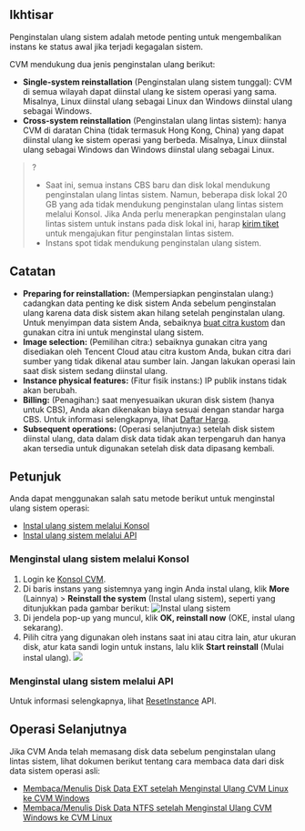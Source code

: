 ## Ikhtisar

Penginstalan ulang sistem adalah metode penting untuk mengembalikan instans ke status awal jika terjadi kegagalan sistem.

CVM mendukung dua jenis penginstalan ulang berikut:
 - **Single-system reinstallation** (Penginstalan ulang sistem tunggal): CVM di semua wilayah dapat diinstal ulang ke sistem operasi yang sama.
 Misalnya, Linux diinstal ulang sebagai Linux dan Windows diinstal ulang sebagai Windows. 
 - **Cross-system reinstallation** (Penginstalan ulang lintas sistem): hanya CVM di daratan China (tidak termasuk Hong Kong, China) yang dapat diinstal ulang ke sistem operasi yang berbeda.
 Misalnya, Linux diinstal ulang sebagai Windows dan Windows diinstal ulang sebagai Linux.
>? 
> - Saat ini, semua instans CBS baru dan disk lokal mendukung penginstalan ulang lintas sistem. Namun, beberapa disk lokal 20 GB yang ada tidak mendukung penginstalan ulang lintas sistem melalui Konsol. Jika Anda perlu menerapkan penginstalan ulang lintas sistem untuk instans pada disk lokal ini, harap [kirim tiket](https://console.cloud.tencent.com/workorder/category/create?level1_id=6&level2_id=7&level1_name=%E8%AE%A1%E7%AE%97%E4%B8%8E%E7%BD%91%E7%BB%9C&level2_name=%E4%BA%91%E6%9C%8D%E5%8A%A1%E5%99%A8%20CVM) untuk mengajukan fitur penginstalan lintas sistem.
> - Instans spot tidak mendukung penginstalan ulang sistem.

## Catatan
 - **Preparing for reinstallation:** (Mempersiapkan penginstalan ulang:) cadangkan data penting ke disk sistem Anda sebelum penginstalan ulang karena data disk sistem akan hilang setelah penginstalan ulang. Untuk menyimpan data sistem Anda, sebaiknya [buat citra kustom](https://intl.cloud.tencent.com/document/product/213/4942) dan gunakan citra ini untuk menginstal ulang sistem.
 - **Image selection:** (Pemilihan citra:) sebaiknya gunakan citra yang disediakan oleh Tencent Cloud atau citra kustom Anda, bukan citra dari sumber yang tidak dikenal atau sumber lain. Jangan lakukan operasi lain saat disk sistem sedang diinstal ulang.
 - **Instance physical features:** (Fitur fisik instans:) IP publik instans tidak akan berubah.
 - **Billing:** (Penagihan:) saat menyesuaikan ukuran disk sistem (hanya untuk CBS), Anda akan dikenakan biaya sesuai dengan standar harga CBS. Untuk informasi selengkapnya, lihat [Daftar Harga](https://intl.cloud.tencent.com/document/product/213/2255).
 - **Subsequent operations:** (Operasi selanjutnya:) setelah disk sistem diinstal ulang, data dalam disk data tidak akan terpengaruh dan hanya akan tersedia untuk digunakan setelah disk data dipasang kembali.

## Petunjuk

Anda dapat menggunakan salah satu metode berikut untuk menginstal ulang sistem operasi:
- [Instal ulang sistem melalui Konsol](#consoleRestart)
- [Instal ulang sistem melalui API](#apiRestart)

<span id="consoleRestart"></span>
### Menginstal ulang sistem melalui Konsol

1. Login ke [Konsol CVM](https://console.cloud.tencent.com/cvm/).
2. Di baris instans yang sistemnya yang ingin Anda instal ulang, klik **More** (Lainnya) > **Reinstall the system** (Instal ulang sistem), seperti yang ditunjukkan pada gambar berikut:
![Instal ulang sistem](https://main.qcloudimg.com/raw/cf9c32f589a0243d84d6db0b92ccad2e.png)
3. Di jendela pop-up yang muncul, klik **OK, reinstall now** (OKE, instal ulang sekarang).
4. Pilih citra yang digunakan oleh instans saat ini atau citra lain, atur ukuran disk, atur kata sandi login untuk instans, lalu klik **Start reinstall** (Mulai instal ulang).
![](https://main.qcloudimg.com/raw/868508ad1ab1e1e2a60ea98d5d936a92.png)

<span id="apiRestart"></span>
### Menginstal ulang sistem melalui API

Untuk informasi selengkapnya, lihat [ResetInstance](https://intl.cloud.tencent.com/document/product/213/33242) API.

## Operasi Selanjutnya
Jika CVM Anda telah memasang disk data sebelum penginstalan ulang lintas sistem, lihat dokumen berikut tentang cara membaca data dari disk data sistem operasi asli:
- [Membaca/Menulis Disk Data EXT setelah Menginstal Ulang CVM Linux ke CVM Windows](https://intl.cloud.tencent.com/document/product/213/3856)
- [Membaca/Menulis Disk Data NTFS setelah Menginstal Ulang CVM Windows ke CVM Linux](https://intl.cloud.tencent.com/document/product/213/3857)
